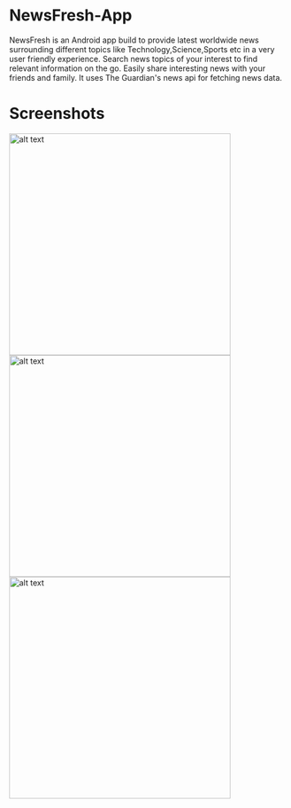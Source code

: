# NewsFresh-App
NewsFresh is an Android app build to provide latest worldwide news surrounding different topics like Technology,Science,Sports etc in a very user friendly experience.
Search news topics of your interest to find relevant information on the go.
Easily share interesting news with your friends and family.
It uses The Guardian's news api for fetching news data.

# Screenshots
<img src="https://user-images.githubusercontent.com/67758318/105570043-ad489b80-5d6c-11eb-98ab-afaf17f51cfd.jpg" alt="alt text" width="400">

<img src="https://user-images.githubusercontent.com/67758318/105570054-bcc7e480-5d6c-11eb-91d8-d91116c92d7f.jpg" alt="alt text" width="400">

<img src="https://user-images.githubusercontent.com/67758318/105570056-c3eef280-5d6c-11eb-818e-1ac3b9a2d6dd.jpg" alt="alt text" width="400">
